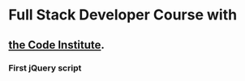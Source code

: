 # Full Stack Developer Course with

## [the Code Institute](codeinstitute.net).

### First jQuery script